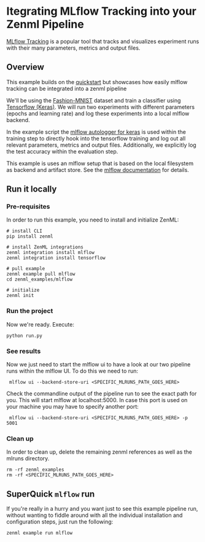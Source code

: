 # Itegrating MLflow Tracking into your Zenml Pipeline
[MLflow Tracking](https://www.mlflow.org/docs/latest/tracking.html) is a popular tool that tracks and visualizes
experiment runs with their many parameters, metrics and output files.

## Overview
This example builds on the [quickstart](../quickstart) but showcases how easily mlflow tracking can be integrated into 
a zenml pipeline

We'll be using the [Fashion-MNIST](https://github.com/zalandoresearch/fashion-mnist) dataset and train a classifier 
using [Tensorflow (Keras)](https://www.tensorflow.org/). We will run two experiments with different parameters (epochs 
and learning rate) and log these experiments into a local mlflow backend. 

In the example script the [mlflow autologger for keras](https://www.mlflow.org/docs/latest/tracking.html#tensorflow-and-keras) is used within the training step to directly hook into the tensorflow 
training and log out all relevant parameters, metrics and output files. Additionally, we explicitly log the test 
accuracy within the evaluation step.

This example is uses an mlflow setup that is based on the local filesystem as backend
and artifact store. See the [mlflow documentation](https://www.mlflow.org/docs/latest/tracking.html#scenario-1-mlflow-on-localhost) 
for details. 

## Run it locally

### Pre-requisites
In order to run this example, you need to install and initialize ZenML:

```shell
# install CLI
pip install zenml 

# install ZenML integrations
zenml integration install mlflow
zenml integration install tensorflow

# pull example
zenml example pull mlflow
cd zenml_examples/mlflow

# initialize
zenml init
```

### Run the project
Now we're ready. Execute:

```shell
python run.py
```

### See results
Now we just need to start the mlflow ui to have a look at our two pipeline runs within the mlflow UI. To do this we need
to run:
```shell
 mlflow ui --backend-store-uri <SPECIFIC_MLRUNS_PATH_GOES_HERE>
 ```
Check the commandline output of the pipeline run to see the exact path for you. This will start mlflow at
localhost:5000. In case this port is used on your machine you may have to specify another port:
```shell
 mlflow ui --backend-store-uri <SPECIFIC_MLRUNS_PATH_GOES_HERE> -p 5001
 ```

### Clean up
In order to clean up, delete the remaining zenml references as well as the mlruns directory.

```shell
rm -rf zenml_examples
rm -rf <SPECIFIC_MLRUNS_PATH_GOES_HERE>
```

## SuperQuick `mlflow` run

If you're really in a hurry and you want just to see this example pipeline run,
without wanting to fiddle around with all the individual installation and
configuration steps, just run the following:

```shell
zenml example run mlflow
```
